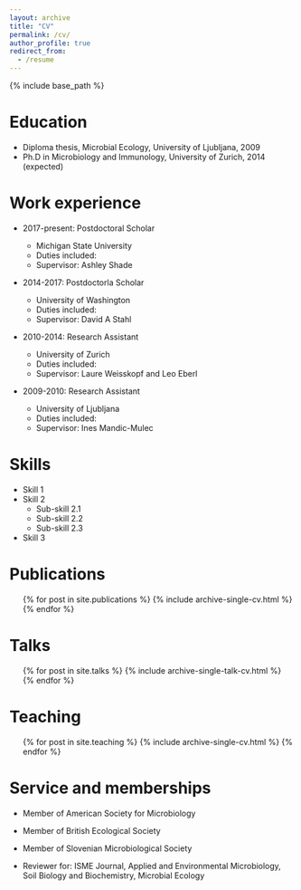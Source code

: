 ```yaml
---
layout: archive
title: "CV"
permalink: /cv/
author_profile: true
redirect_from:
  - /resume
---
```


{% include base_path %}

Education
======
* Diploma thesis, Microbial Ecology, University of Ljubljana, 2009
* Ph.D in Microbiology and Immunology, University of Zurich, 2014 (expected)

Work experience
======
* 2017-present: Postdoctoral Scholar
  * Michigan State University
  * Duties included: 
  * Supervisor: Ashley Shade

* 2014-2017: Postdoctorla Scholar
  * University of Washington
  * Duties included: 
  * Supervisor: David A Stahl
  
* 2010-2014: Research Assistant
  * University of Zurich
  * Duties included: 
  * Supervisor: Laure Weisskopf and Leo Eberl
  
* 2009-2010: Research Assistant
  * University of Ljubljana
  * Duties included: 
  * Supervisor: Ines Mandic-Mulec
  
Skills
======
* Skill 1
* Skill 2
  * Sub-skill 2.1
  * Sub-skill 2.2
  * Sub-skill 2.3
* Skill 3

Publications
======
  <ul>{% for post in site.publications %}
    {% include archive-single-cv.html %}
  {% endfor %}</ul>
  
Talks
======
  <ul>{% for post in site.talks %}
    {% include archive-single-talk-cv.html %}
  {% endfor %}</ul>
  
Teaching
======
  <ul>{% for post in site.teaching %}
    {% include archive-single-cv.html %}
  {% endfor %}</ul>
  
Service and memberships
======
* Member of American Society for Microbiology
* Member of British Ecological Society
* Member of Slovenian Microbiological Society

* Reviewer for: ISME Journal, Applied and Environmental Microbiology, Soil Biology and Biochemistry, Microbial Ecology 



